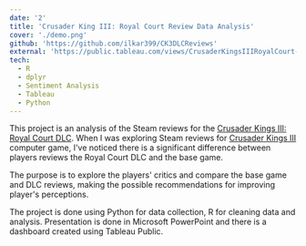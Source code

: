 ```yaml
---
date: '2'
title: 'Crusader King III: Royal Court Review Data Analysis'
cover: './demo.png'
github: 'https://github.com/ilkar399/CK3DLCReviews'
external: 'https://public.tableau.com/views/CrusaderKingsIIIRoyalCourt-SteamReviews/Dashboard?:language=en-US&publish=yes&:display_count=n&:origin=viz_share_link'
tech:
  - R
  - dplyr
  - Sentiment Analysis
  - Tableau
  - Python
---
```


This project is an analysis of the Steam reviews for the [Crusader Kings
III: Royal Court
DLC](https://store.steampowered.com/app/1158310/Crusader_Kings_III/).
When I was exploring Steam reviews for [Crusader Kings
III](https://store.steampowered.com/app/1158310/Crusader_Kings_III/)
computer game, I've noticed there is a significant difference between
players reviews the Royal Court DLC and the base game.

The purpose is to explore the players' critics and compare the base game
and DLC reviews, making the possible recommendations for improving
player's perceptions.

The project is done using Python for data collection, R for cleaning
data and analysis. Presentation is done in Microsoft PowerPoint and
there is a dashboard created using Tableau Public.
